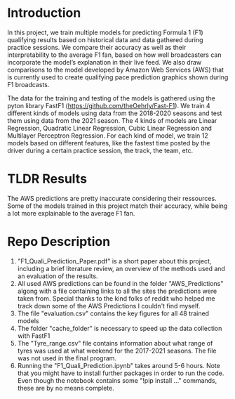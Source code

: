 # Introduction #
In this project, we train multiple models for predicting Formula 1 (F1) qualifying results based on historical data and data gathered during practice sessions. We compare their accuracy as well as their interpretability to the average F1 fan, based on how well broadcasters can incorporate the model’s explanation in their live feed. We also draw comparisons to the model developed by Amazon Web Services (AWS) that is currently used to create qualifying pace prediction graphics shown during F1 broadcasts.

The data for the training and testing of the models is gathered using the pyton library FastF1 (https://github.com/theOehrly/Fast-F1).
We train 4 different kinds of models using data from the 2018-2020 seasons and test them using data from the 2021 season.
The 4 kinds of models are Linear Regression, Quadratic Linear Regression, Cubic Linear Regression and Multilayer Perceptron
Regression.
For each kind of model, we train 12 models based on different features, like the fastest time posted by the driver during a certain practice session, the track, the team, etc.

# TLDR Results #
The AWS predictions are pretty inaccurate considering their ressources. Some of the models trained in this project match their accuracy, while being a lot more explainable to the average F1 fan.

# Repo Description #
1. "F1_Quali_Prediction_Paper.pdf" is a short paper about this project, including a brief literature review, an overview of the methods used and an evaluation of the results.
2. All used AWS predictions can be found in the folder "AWS_Predictions" algong with a file containing links to all the sites the predictions were taken from. Special thanks to the kind folks of reddit who helped me track down some of the AWS Predictions I couldn't find myself.
3. The file "evaluation.csv" contains the key figures for all 48 trained models
4. The folder "cache_folder" is necessary to speed up the data collection with FastF1
5. The "Tyre_range.csv" file contains information about what range of tyres was used at what weekend for the 2017-2021 seasons. 
   The file was not used in the final program.
6. Running the "F1_Quali_Prediction.ipynb" takes around 5-6 hours. Note that you might have to install further packages in order to run the code. Even though the notebook contains some "!pip install ..." commands, these are by no means complete.
